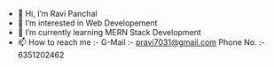 - 👋 Hi, I’m Ravi Panchal
- 👀 I’m interested in Web Developement
- 🌱 I’m currently learning MERN Stack Development
- 📫 How to reach me :- 
          G-Mail :- pravi7031@gmail.com
          Phone No. :- 6351202462 
